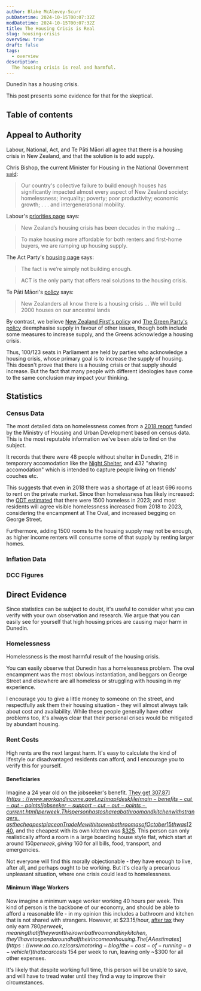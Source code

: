 ```yaml
---
author: Blake McAlevey-Scurr
pubDatetime: 2024-10-15T00:07:32Z
modDatetime: 2024-10-15T00:07:32Z
title: The Housing Crisis is Real
slug: housing-crisis
overview: true
draft: false
tags:
  - overview
description:
  The housing crisis is real and harmful.
---
```


Dunedin has a housing crisis.

This post presents some evidence for that for the skeptical.

## Table of contents

## Appeal to Authority

Labour, National, Act, and Te Pāti Māori all agree that there is a housing crisis in New Zealand, and that the solution is to add supply.

Chris Bishop, the current Minister for Housing in the National Government [said](https://www.youtube.com/watch?v=ASbAeS07L6M):

> Our country's collective failure to build enough houses has significantly impacted almost every aspect of New Zealand society: homelessness; inequality; poverty; poor productivity; economic growth; . . . and intergenerational mobility.

Labour's [priorities page](https://archive.is/UpPrJ) says:

> New Zealand’s housing crisis has been decades in the making ...

> To make housing more affordable for both renters and first-home buyers, we are ramping up housing supply.

The Act Party's [housing page](https://archive.is/KHnN2) says:

> The fact is we’re simply not building enough.

> ACT is the only party that offers real solutions to the housing crisis.

Te Pāti Māori's [policy](https://archive.is/665ea) says:

> New Zealanders all know there is a housing crisis ... We will build 2000 houses on our ancestral lands

By contrast, we believe [New Zealand First's policy](https://archive.is/MnCjl) and [The Green Party's policy](https://archive.is/3ZrJW) deemphasise supply in favour of other issues, though both include some measures to increase supply, and the Greens acknowledge a housing crisis. 

Thus, 100/123 seats in Parliament are held by parties who acknowledge a housing crisis, whose primary goal is to increase the supply of housing. This doesn't prove that there is a housing crisis or that supply should increase. But the fact that many people with different ideologies have come to the same conclusion may impact your thinking.

## Statistics

### Census Data

The most detailed  data on homelessness comes from a [2018 report](https://www.hud.govt.nz/assets/Uploads/Documents/Severe-Housing-Deprivation-2018-Estimate-Report.pdf) funded by the Ministry of Housing and Urban Development based on census data. This is the most reputable information we've been able to find on the subject.

It records that there were 48 people without shelter in Dunedin, 216 in temporary accomodation like the [Night Shelter](https://dunedinnightshelter.co.nz/), and 432 "sharing accomodation" which is intended to capture people living on friends' couches etc.

This suggests that even in 2018 there was a shortage of at least 696 rooms to rent on the private market. Since then homelessness has likely increased: the [ODT estimated](https://web.archive.org/web/20231220155939/https://www.odt.co.nz/news/dunedin/homelessness%E2%80%99-perfect-storm) that there were 1500 homeless in 2023; and most residents will agree visible homelessness increased from 2018 to 2023, considering the encampment at The Oval, and increased begging on George Street.

Furthermore, adding 1500 rooms to the housing supply may not be enough, as higher income renters will consume some of that supply by renting larger homes.

### Inflation Data



### DCC Figures

## Direct Evidence

Since statistics can be subject to doubt, it's useful to consider what you can verify with your own observation and research. We argue that you can easily see for yourself that high housing prices are causing major harm in Dunedin.

### Homelessness

Homelessness is the most harmful result of the housing crisis.

You can easily observe that Dunedin has a homelessness problem. The oval encampment was the most obvious instantiation, and beggars on George Street and elsewhere are all homeless or struggling with housing in my experience.

I encourage you to give a little money to someone on the street, and respectfully ask them their housing situation - they will almost always talk about cost and availability. While these people generally have other problems too, it's always clear that their personal crises would be mitigated by abundant housing.

### Rent Costs

High rents are the next largest harm. It's easy to calculate the kind of lifestyle our disadvantaged residents can afford, and I encourage you to verify this for yourself.

#### Beneficiaries

Imagine a 24 year old on the jobseeker's benefit. [They get $307.87](https://www.workandincome.govt.nz/map/deskfile/main-benefits-cut-out-points/jobseeker-support-cut-out-points-current.html) per week. This person has to share a bathroom and kitchen with strangers, as the cheapest place on TradeMe with its own bathroom as of October 15th was [$240](https://archive.is/ktoe8), and the cheapest with its own kitchen was [$325](https://archive.is/6B31L). This person can only realistically afford a room in a large boarding house style flat, which start at around $150 per week, giving ~$160 for all bills, food, transport, and emergencies.

Not everyone will find this morally objectionable - they have enough to live, after all, and perhaps ought to be working. But it's clearly a precarious unpleasant situation, where one crisis could lead to homelessness.

#### Minimum Wage Workers

Now imagine a minimum wage worker working 40 hours per week. This kind of person is the backbone of our economy, and should be able to afford a reasonable life - in my opinion this includes a bathroom and kitchen that is not shared with strangers. However, at $23.15/hour, [after tax](https://www.paye.net.nz/calculator/) they only earn $780 per week, meaning that if they want their own bathroom and tiny kitchen, they'll have to spend around half their income on housing. The [AA estimates](https://www.aa.co.nz/cars/motoring-blog/the-cost-of-running-a-vehicle/) that a car costs ~$154 per week to run, leaving only ~$300 for all other expenses.

It's likely that despite working full time, this person will be unable to save, and will have to tread water until they find a way to improve their circumstances. 
